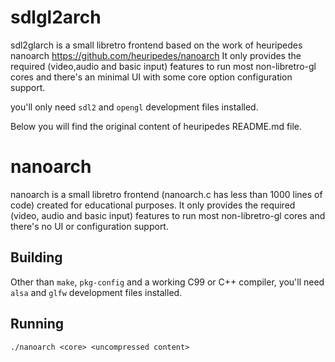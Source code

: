 # sdlgl2arch

sdl2glarch is a small libretro frontend based on the work of heuripedes nanoarch
https://github.com/heuripedes/nanoarch
It only provides the required (video,audio and basic input) features to run most
non-libretro-gl cores and there's an minimal UI with some core option configuration support.

you'll only need `sdl2` and `opengl` development files installed.

Below you will find the original content of heuripedes README.md file.

# nanoarch

nanoarch is a small libretro frontend (nanoarch.c has less than 1000 lines of
code) created for educational purposes. It only provides the required (video,
audio and basic input) features to run most non-libretro-gl cores and there's
no UI or configuration support.

## Building

Other than `make`, `pkg-config` and a working C99 or C++ compiler, you'll need
`alsa` and `glfw` development files installed.

## Running

    ./nanoarch <core> <uncompressed content>

